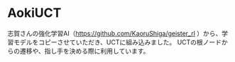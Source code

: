 # AokiUCT

志賀さんの強化学習AI（https://github.com/KaoruShiga/geister_rl
）から、学習モデルをコピーさせていただき、UCTに組み込みました。
UCTの根ノードからの遷移や、指し手を決める際に利用しています。